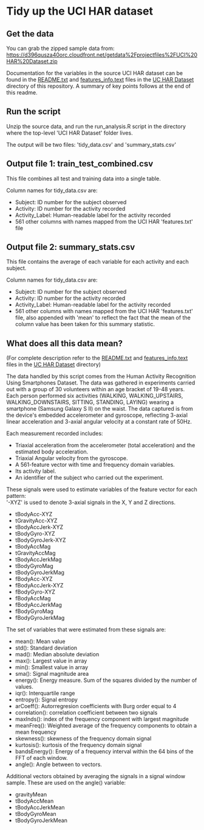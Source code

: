 Tidy up the UCI HAR dataset
===

Get the data
---

You can grab the zipped sample data from: https://d396qusza40orc.cloudfront.net/getdata%2Fprojectfiles%2FUCI%20HAR%20Dataset.zip

Documentation for the variables in the source UCI HAR dataset can be found in the [README.txt](https://github.com/maudie/coursera-getting-cleaning-data/blob/master/UCI%20HAR%20Dataset/README.txt) and [features_info.text](https://github.com/maudie/coursera-getting-cleaning-data/blob/master/UCI%20HAR%20Dataset/features_info.txt) files in the [UC HAR Dataset](https://github.com/maudie/coursera-getting-cleaning-data/tree/master/UCI%20HAR%20Dataset) directory of this repository. A summary of key points follows at the end of this readme.

Run the script
---

Unzip the source data, and run the run_analysis.R script in the directory where the top-level 'UCI HAR Dataset' folder lives.

The output will be two files: 'tidy_data.csv' and 'summary_stats.csv'

Output file 1: train_test_combined.csv
---

This file combines all test and training data into a single table.

Column names for tidy_data.csv are:

* Subject: ID number for the subject observed
* Activity: ID number for the activity recorded
* Activity_Label: Human-readable label for the activity recorded
* 561 other columns with names mapped from the UCI HAR 'features.txt' file

Output file 2: summary_stats.csv
---

This file contains the average of each variable for each activity and each subject.

Column names for tidy_data.csv are:

* Subject: ID number for the subject observed
* Activity: ID number for the activity recorded
* Activity_Label: Human-readable label for the activity recorded
* 561 other columns with names mapped from the UCI HAR 'features.txt' file, also appended with 'mean' to reflect the fact that the mean of the column value has been taken for this summary statistic.

What does all this data mean?
---

(For complete description refer to the [README.txt](https://github.com/maudie/coursera-getting-cleaning-data/blob/master/UCI%20HAR%20Dataset/README.txt) and [features_info.text](https://github.com/maudie/coursera-getting-cleaning-data/blob/master/UCI%20HAR%20Dataset/features_info.txt) files in the [UC HAR Dataset](https://github.com/maudie/coursera-getting-cleaning-data/tree/master/UCI%20HAR%20Dataset) directory)

The data handled by this script comes from the Human Activity Recognition Using Smartphones Dataset. The data was gathered in experiments carried out with a group of 30 volunteers within an age bracket of 19-48 years. Each person performed six activities (WALKING, WALKING\_UPSTAIRS, WALKING\_DOWNSTAIRS, SITTING, STANDING, LAYING) wearing a smartphone (Samsung Galaxy S II) on the waist. The data captured is from the device's embedded accelerometer and gyroscope, reflecting 3-axial linear acceleration and 3-axial angular velocity at a constant rate of 50Hz.

Each measurement recorded includes:

- Triaxial acceleration from the accelerometer (total acceleration) and the estimated body acceleration.
- Triaxial Angular velocity from the gyroscope. 
- A 561-feature vector with time and frequency domain variables. 
- Its activity label. 
- An identifier of the subject who carried out the experiment.

These signals were used to estimate variables of the feature vector for each pattern:  
'-XYZ' is used to denote 3-axial signals in the X, Y and Z directions.

- tBodyAcc-XYZ
- tGravityAcc-XYZ
- tBodyAccJerk-XYZ
- tBodyGyro-XYZ
- tBodyGyroJerk-XYZ
- tBodyAccMag
- tGravityAccMag
- tBodyAccJerkMag
- tBodyGyroMag
- tBodyGyroJerkMag
- fBodyAcc-XYZ
- fBodyAccJerk-XYZ
- fBodyGyro-XYZ
- fBodyAccMag
- fBodyAccJerkMag
- fBodyGyroMag
- fBodyGyroJerkMag

The set of variables that were estimated from these signals are: 

- mean(): Mean value
- std(): Standard deviation
- mad(): Median absolute deviation 
- max(): Largest value in array
- min(): Smallest value in array
- sma(): Signal magnitude area
- energy(): Energy measure. Sum of the squares divided by the number of values. 
- iqr(): Interquartile range 
- entropy(): Signal entropy
- arCoeff(): Autorregresion coefficients with Burg order equal to 4
- correlation(): correlation coefficient between two signals
- maxInds(): index of the frequency component with largest magnitude
- meanFreq(): Weighted average of the frequency components to obtain a mean frequency
- skewness(): skewness of the frequency domain signal 
- kurtosis(): kurtosis of the frequency domain signal 
- bandsEnergy(): Energy of a frequency interval within the 64 bins of the FFT of each window.
- angle(): Angle between to vectors.

Additional vectors obtained by averaging the signals in a signal window sample. These are used on the angle() variable:

- gravityMean
- tBodyAccMean
- tBodyAccJerkMean
- tBodyGyroMean
- tBodyGyroJerkMean